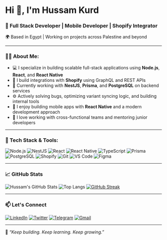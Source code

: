 # Hi 👋, I'm Hussam Kurd

### 🚀 Full Stack Developer | Mobile Developer | Shopify Integrator  
🌍 Based in Egypt | Working on projects across Palestine and beyond

---

### 👨‍💻 About Me:

- 💻 I specialize in building scalable full-stack applications using **Node.js**, **React**, and **React Native**
- 🛒 I build integrations with **Shopify** using GraphQL and REST APIs
- 🧠 Currently working with **NestJS**, **Prisma**, and **PostgreSQL** on backend services
- ⚙️ Actively solving bugs, optimizing variant syncing logic, and building internal tools
- 📱 I enjoy building mobile apps with **React Native** and a modern development approach
- 👥 I love working with cross-functional teams and mentoring junior developers

---

### 🔧 Tech Stack & Tools:

![Node.js](https://img.shields.io/badge/Node.js-339933?style=flat&logo=nodedotjs&logoColor=white)
![NestJS](https://img.shields.io/badge/NestJS-E0234E?style=flat&logo=nestjs&logoColor=white)
![React](https://img.shields.io/badge/React-20232A?style=flat&logo=react&logoColor=61DAFB)
![React Native](https://img.shields.io/badge/React_Native-20232A?style=flat&logo=react&logoColor=61DAFB)
![TypeScript](https://img.shields.io/badge/TypeScript-007ACC?style=flat&logo=typescript&logoColor=white)
![Prisma](https://img.shields.io/badge/Prisma-2D3748?style=flat&logo=prisma&logoColor=white)
![PostgreSQL](https://img.shields.io/badge/PostgreSQL-4169E1?style=flat&logo=postgresql&logoColor=white)
![Shopify](https://img.shields.io/badge/Shopify-7AB55C?style=flat&logo=shopify&logoColor=white)
![Git](https://img.shields.io/badge/Git-F05032?style=flat&logo=git&logoColor=white)
![VS Code](https://img.shields.io/badge/VSCode-007ACC?style=flat&logo=visualstudiocode&logoColor=white)
![Figma](https://img.shields.io/badge/Figma-F24E1E?style=flat&logo=figma&logoColor=white)

---

### 📈 GitHub Stats

![Hussam's GitHub Stats](https://github-readme-stats.vercel.app/api?username=hussamkurd&show_icons=true&theme=default)
![Top Langs](https://github-readme-stats.vercel.app/api/top-langs/?username=hussamkurd&layout=compact)
[![GitHub Streak](https://streak-stats.demolab.com?user=hussamkurd)](https://git.io/streak-stats)

---

### 📫 Let's Connect

[![LinkedIn](https://img.shields.io/badge/-LinkedIn-0A66C2?style=flat&logo=linkedin&logoColor=white)](https://linkedin.com/in/your-link)
[![Twitter](https://img.shields.io/badge/-Twitter-1DA1F2?style=flat&logo=twitter&logoColor=white)](https://twitter.com/your-handle)
[![Telegram](https://img.shields.io/badge/-Telegram-2CA5E0?style=flat&logo=telegram&logoColor=white)](https://t.me/your-handle)
[![Gmail](https://img.shields.io/badge/-Gmail-D14836?style=flat&logo=gmail&logoColor=white)](mailto:your-email@gmail.com)

---

🔭 *“Keep building. Keep learning. Keep growing.”*
